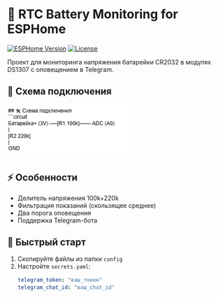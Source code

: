 # 🔋 RTC Battery Monitoring for ESPHome

[![ESPHome Version](https://img.shields.io/badge/ESPHome-2025.6.0+-blue)](https://esphome.io/)
[![License](https://img.shields.io/badge/License-MIT-green)](LICENSE)

Проект для мониторинга напряжения батарейки CR2032 в модулях DS1307 с оповещением в Telegram.

## 📸 Схема подключения
![Circuit](extras/circuit.png)

## ⚡ Особенности
- Делитель напряжения 100k+220k
- Фильтрация показаний (скользящее среднее)
- Два порога оповещения
- Поддержка Telegram-бота

## 🚀 Быстрый старт
1. Скопируйте файлы из папки `config`
2. Настройте `secrets.yaml`:
   ```yaml
   telegram_token: "ваш_токен"
   telegram_chat_id: "ваш_chat_id"
